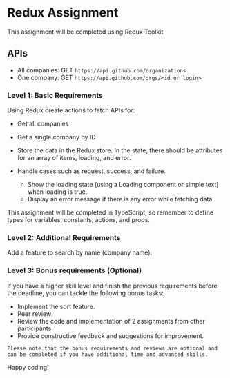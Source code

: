 # Redux Assignment

This assignment will be completed using Redux Toolkit

## APIs

- All companies: GET `https://api.github.com/organizations`
- One company: GET `https://api.github.com/orgs/<id or login>`

### Level 1: Basic Requirements

Using Redux create actions to fetch APIs for:

- Get all companies
- Get a single company by ID

- Store the data in the Redux store. In the state, there should be attributes for an array of items, loading, and error.
- Handle cases such as request, success, and failure.
  - Show the loading state (using a Loading component or simple text) when loading is true.
  - Display an error message if there is any error while fetching data.

This assignment will be completed in TypeScript, so remember to define types for variables, constants, actions, and props.

### Level 2: Additional Requirements

Add a feature to search by name (company name).

### Level 3: Bonus requirements (Optional)

If you have a higher skill level and finish the previous requirements before the deadline, you can tackle the following bonus tasks:

- Implement the sort feature.
- Peer review:
- Review the code and implementation of 2 assignments from other participants.
- Provide constructive feedback and suggestions for improvement.

`Please note that the bonus requirements and reviews are optional and can be completed if you have additional time and advanced skills.`

Happy coding!
